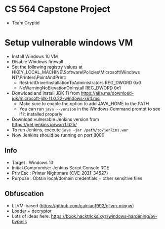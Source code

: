 
# CS 564 Capstone Project
- Team Cryptid

# Setup vulnerable windows VM
- Install Windows 10 VM
- Disable Windows firewall
- Set the following registry values at HKEY_LOCAL_MACHINE\Software\Policies\Microsoft\Windows NT\Printers\PointAndPrint:
    - RestrictDriverInstallationToAdministrators    REG_DWORD    0x0
    - NoWarningNoElevationOnInstall                 REG_DWORD    0x1
- Donwload and install JDK 11 from https://aka.ms/download-jdk/microsoft-jdk-11.0.22-windows-x64.msi
    - Make sure to enable the option to add JAVA_HOME to the PATH
    - You can run `java --version` in the Windows Command prompt to see if it installed properly
- Download vulnerable Jenkins version from https://get.jenkins.io/war/1.625/
- To run Jenkins, execute `java -jar /path/to/jenkins.war`
- Now Jenkins should be running on port 8080

## Info
- Target            : Windows 10
- Initial Compromise: Jenkins Script Console RCE
- Priv Esc          : Printer Nightmare (CVE-2021-34527)
- Purpose           : Obtain local/domain credentials + other sensitive files

## Obfuscation
- LLVM-based (https://github.com/cainiao1992/ollvm-mingw)
- Loader + decryptor
- Lots of ideas here: https://book.hacktricks.xyz/windows-hardening/av-bypass
 
